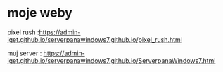 # moje weby
pixel rush :https://admin-iget.github.io/serverpanawindows7.github.io/pixel_rush.html



muj server : https://admin-iget.github.io/serverpanawindows7.github.io/ServerpanaWindows7.html
